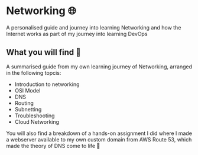# Networking 🌐
A personalised guide and journey into learning Networking and how the Internet works as part of my journey into learning DevOps

## What you will find 🚀

A summarised guide from my own learning journey of Networking, arranged in the following topcis:

- Introduction to networking
- OSI Model
- DNS
- Routing
- Subnetting
- Troubleshooting
- Cloud Networking

You will also find a breakdown of a hands-on assignment I did where I made a webserver available to my own custom domain from AWS Route 53, which made the theory of DNS come to life 🚀
